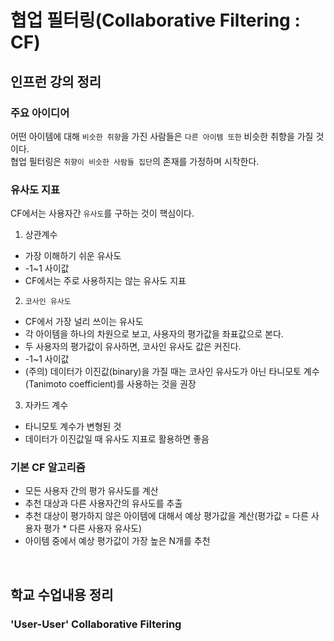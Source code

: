 # 협업 필터링(Collaborative Filtering : CF)

## 인프런 강의 정리
### 주요 아이디어
어떤 아이템에 대해 ```비슷한 취향```을 가진 사람들은 ```다른 아이템 또한``` 비슷한 취향을 가질 것이다.  
협업 필터링은 ```취향이 비슷한 사람들 집단```의 존재를 가정하며 시작한다. 

### 유사도 지표
CF에서는 사용자간 ```유사도```를 구하는 것이 핵심이다. 
1. 상관계수
- 가장 이해하기 쉬운 유사도
- -1~1 사이값  
- CF에서는 주로 사용하지는 않는 유사도 지표    

2. ```코사인 유사도```
- CF에서 가장 널리 쓰이는 유사도
- 각 아이템을 하나의 차원으로 보고, 사용자의 평가값을 좌표값으로 본다. 
- 두 사용자의 평가값이 유사하면, 코사인 유사도 값은 커진다. 
- -1~1 사이값
- (주의) 데이터가 이진값(binary)을 가질 때는 코사인 유사도가 아닌 타니모토 계수(Tanimoto coefficient)를 사용하는 것을 권장  

3. 자카드 계수
- 타니모토 계수가 변형된 것
- 데이터가 이진값일 때 유사도 지표로 활용하면 좋음    

### 기본 CF 알고리즘
- 모든 사용자 간의 평가 유사도를 계산  
- 추천 대상과 다른 사용자간의 유사도를 추출  
- 추천 대상이 평가하지 않은 아이템에 대해서 예상 평가값을 계산(평가값 = 다른 사용자 평가 * 다른 사용자 유사도)  
- 아이템 중에서 예상 평가값이 가장 높은 N개를 추천  
<br/>

## 학교 수업내용 정리
### 'User-User' Collaborative Filtering





